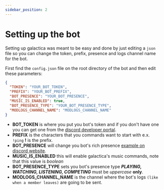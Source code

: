 ```yaml
---
sidebar_position: 2
---
```


# Setting up the bot

Setting up galactica was meant to be easy and done by just editing a `json` file so you can change the token, prefix, presence and logs channel name for the bot.

First find the `config.json` file on the root directory of the bot and then edit these parameters:
  ```json title="config.json"
  {
    "TOKEN": "YOUR_BOT_TOKEN",
    "PREFIX": "YOUR_BOT_PREFIX",
    "BOT_PRESENCE": "YOUR_BOT_PRESENCE",
    "MUSIC_IS_ENABLED": true,
    "BOT_PRESENCE_TYPE": "YOUR_BOT_PRESENCE_TYPE",
    "MODLOGS_CHANNEL_NAME": "MODLOGS_CHANNEL_NAME"
  }
  ```
  - **BOT_TOKEN** is where you put you bot's token and if you don't have one you can get one from the [discord developer portal](https://discord.com/developers/applications).
  - **PREFIX** is the characters that you commands want to start with e.x. `!ping` **!** is the prefix.
  - **BOT_PRESENCE** will change you bot's rich presence [example on discord website](https://discord.com/rich-presence).
  - **MUSIC_IS_ENABLED** this will enable galactica's music commands, note that this value is *boolean*
  - **BOT_PRESENCE_TYPE** sets you bot's presence type ***PLAYING, WATCHING, LISTENING, COMPETING*** must be *uppercase* **only**.
  - **MODLOGS_CHANNEL_NAME** is the channel where the bot's logs `(like when a member leaves)` are going to be sent.
